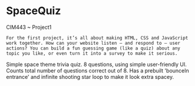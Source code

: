 # SpaceQuiz
CIM443 ~ Project1

`For the first project, it’s all about making HTML, CSS and JavaScript work together. How can your website listen – and respond to – user actions? You can build a fun guessing game (like a quiz) about any topic you like, or even turn it into a survey to make it serious.`

Simple space theme trivia quiz. 8 questions, using simple user-friendly UI. Counts total number of questions correct out of 8. Has a prebuilt 'bounceIn entrance' and infinite shooting star loop to make it look extra spacey.
